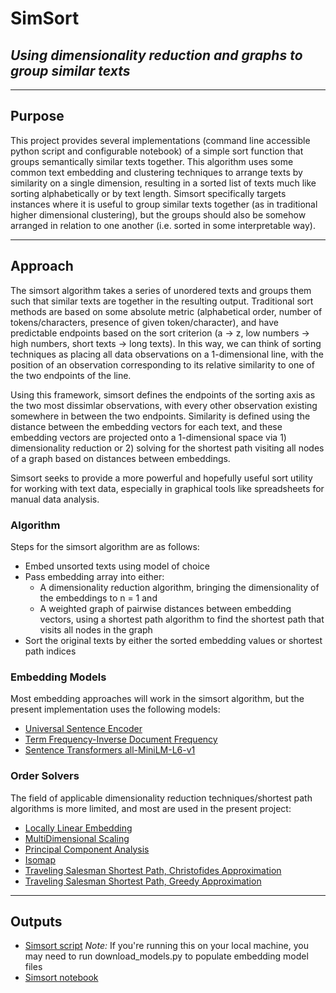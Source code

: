 # SimSort
## *Using dimensionality reduction and graphs to group similar texts*

---

## Purpose

This project provides several implementations (command line accessible python script and configurable notebook) of a simple sort function that groups semantically similar texts together. This algorithm uses some common text embedding and clustering techniques to arrange texts by similarity on a single dimension, resulting in a sorted list of texts much like sorting alphabetically or by text length. Simsort specifically targets instances where it is useful to group similar texts together (as in traditional higher dimensional clustering), but the groups should also be somehow arranged in relation to one another (i.e. sorted in some interpretable way).

---

## Approach
The simsort algorithm takes a series of unordered texts and groups them such that similar texts are together in the resulting output. Traditional sort methods are based on some absolute metric (alphabetical order, number of tokens/characters, presence of given token/character), and have predictable endpoints based on the sort criterion (a -> z, low numbers -> high numbers, short texts -> long texts). In this way, we can think of sorting techniques as placing all data observations on a 1-dimensional line, with the position of an observation corresponding to its relative similarity to one of the two endpoints of the line.

Using this framework, simsort defines the endpoints of the sorting axis as the two most dissimlar observations, with every other observation existing somewhere in between the two endpoints. Similarity is defined using the distance between the embedding vectors for each text, and these embedding vectors are projected onto a 1-dimensional space via 1) dimensionality reduction or 2) solving for the shortest path visiting all nodes of a graph based on distances between embeddings.

Simsort seeks to provide a more powerful and hopefully useful sort utility for working with text data, especially in graphical tools like spreadsheets for manual data analysis.

### Algorithm
Steps for the simsort algorithm are as follows:
- Embed unsorted texts using model of choice
- Pass embedding array into either:
  - A dimensionality reduction algorithm, bringing the dimensionality of the embeddings to n = 1 and
  - A weighted graph of pairwise distances between embedding vectors, using a shortest path algorithm to find the shortest path that visits all nodes in the graph
- Sort the original texts by either the sorted embedding values or shortest path indices

### Embedding Models
Most embedding approaches will work in the simsort algorithm, but the present implementation uses the following models:
- [Universal Sentence Encoder](https://www.tensorflow.org/hub/tutorials/semantic_similarity_with_tf_hub_universal_encoder)
- [Term Frequency-Inverse Document Frequency](https://scikit-learn.org/stable/modules/generated/sklearn.feature_extraction.text.TfidfVectorizer.html)
- [Sentence Transformers all-MiniLM-L6-v1](https://huggingface.co/sentence-transformers/all-MiniLM-L6-v1)

### Order Solvers
The field of applicable dimensionality reduction techniques/shortest path algorithms is more limited, and most are used in the present project:
- [Locally Linear Embedding](https://scikit-learn.org/stable/modules/generated/sklearn.manifold.LocallyLinearEmbedding.html)
- [MultiDimensional Scaling](https://scikit-learn.org/stable/modules/generated/sklearn.manifold.MDS.html)
- [Principal Component Analysis](https://scikit-learn.org/stable/modules/generated/sklearn.decomposition.PCA.html)
- [Isomap](https://scikit-learn.org/stable/modules/generated/sklearn.manifold.Isomap.html)
- [Traveling Salesman Shortest Path, Christofides Approximation](https://networkx.org/documentation/stable/reference/algorithms/generated/networkx.algorithms.approximation.traveling_salesman.christofides.html)
- [Traveling Salesman Shortest Path, Greedy Approximation](https://networkx.org/documentation/stable/reference/algorithms/generated/networkx.algorithms.approximation.traveling_salesman.greedy_tsp.html)

---

## Outputs
- [Simsort script](./simsort.py) *Note:* If you're running this on your local machine, you may need to run download_models.py to populate embedding model files
- [Simsort notebook](./simsort.ipynb)
